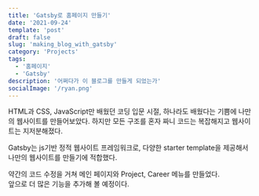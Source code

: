 ```yaml
---
title: 'Gatsby로 홈페이지 만들기'
date: '2021-09-24'
template: 'post'
draft: false
slug: 'making_blog_with_gatsby'
category: 'Projects'
tags:
  - '홈페이지'
  - 'Gatsby'
description: '어쩌다가 이 블로그를 만들게 되었는가'
socialImage: '/ryan.png'
---
```


HTML과 CSS, JavaScript만 배웠던 코딩 입문 시절, 하나라도 배웠다는 기쁨에 나만의 웹사이트를 만들어보았다.
하지만 모든 구조를 혼자 짜니 코드는 복잡해지고 웹사이트는 지저분해졌다.

Gatsby는 js기반 정적 웹사이트 프레임워크로, 다양한 starter template을 제공해서 나만의 웹사이트를 만들기에 적합했다.

약간의 코드 수정을 거쳐 메인 페이지와 Project, Career 메뉴를 만들었다.  
앞으로 더 많은 기능을 추가해 볼 예정이다.
